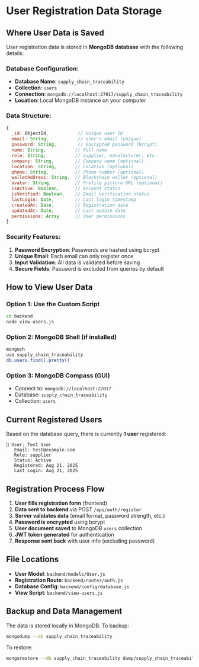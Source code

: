 # User Registration Data Storage

## Where User Data is Saved

User registration data is stored in **MongoDB database** with the following details:

### Database Configuration:
- **Database Name**: `supply_chain_traceability`
- **Collection**: `users`
- **Connection**: `mongodb://localhost:27017/supply_chain_traceability`
- **Location**: Local MongoDB instance on your computer

### Data Structure:
```javascript
{
  _id: ObjectId,           // Unique user ID
  email: String,           // User's email (unique)
  password: String,        // Encrypted password (bcrypt)
  name: String,           // Full name
  role: String,           // supplier, manufacturer, etc.
  company: String,        // Company name (optional)
  location: String,       // Location (optional)
  phone: String,          // Phone number (optional)
  walletAddress: String,  // Blockchain wallet (optional)
  avatar: String,         // Profile picture URL (optional)
  isActive: Boolean,      // Account status
  isVerified: Boolean,    // Email verification status
  lastLogin: Date,        // Last login timestamp
  createdAt: Date,        // Registration date
  updatedAt: Date,        // Last update date
  permissions: Array      // User permissions
}
```

### Security Features:
1. **Password Encryption**: Passwords are hashed using bcrypt
2. **Unique Email**: Each email can only register once
3. **Input Validation**: All data is validated before saving
4. **Secure Fields**: Password is excluded from queries by default

## How to View User Data

### Option 1: Use the Custom Script
```bash
cd backend
node view-users.js
```

### Option 2: MongoDB Shell (if installed)
```bash
mongosh
use supply_chain_traceability
db.users.find().pretty()
```

### Option 3: MongoDB Compass (GUI)
- Connect to: `mongodb://localhost:27017`
- Database: `supply_chain_traceability`
- Collection: `users`

## Current Registered Users

Based on the database query, there is currently **1 user** registered:

```
👤 User: Test User
   Email: test@example.com
   Role: supplier
   Status: Active
   Registered: Aug 21, 2025
   Last Login: Aug 21, 2025
```

## Registration Process Flow

1. **User fills registration form** (frontend)
2. **Data sent to backend** via POST `/api/auth/register`
3. **Server validates data** (email format, password strength, etc.)
4. **Password is encrypted** using bcrypt
5. **User document saved** to MongoDB `users` collection
6. **JWT token generated** for authentication
7. **Response sent back** with user info (excluding password)

## File Locations

- **User Model**: `backend/models/User.js`
- **Registration Route**: `backend/routes/auth.js`
- **Database Config**: `backend/config/database.js`
- **View Script**: `backend/view-users.js`

## Backup and Data Management

The data is stored locally in MongoDB. To backup:
```bash
mongodump --db supply_chain_traceability
```

To restore:
```bash
mongorestore --db supply_chain_traceability dump/supply_chain_traceability/
```